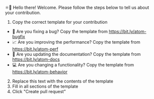 ⚛👋 Hello there! Welcome. Please follow the steps below to tell us about your contribution.

1. Copy the correct template for your contribution
  - 🐛 Are you fixing a bug? Copy the template from https://bit.ly/atom-bugfix
  - 📈 Are you improving the performance? Copy the template from https://bit.ly/atom-perf
  - 📝 Are you updating the documentation? Copy the template from https://bit.ly/atom-docs
  - 💻 Are you changing a functionality? Copy the template from https://bit.ly/atom-behavior
2. Replace this text with the contents of the template
3. Fill in all sections of the template
4. Click "Create pull request"
